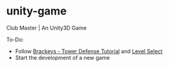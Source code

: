 # unity-game
Club Master | An Unity3D Game

To-Do:
- Follow [Brackeys - Tower Defense Tutorial](https://github.com/Brackeys/Tower-Defense-Tutorial) and [Level Select](https://www.youtube.com/watch?v=xSDfSDTtUMs)
- Start the development of a new game
